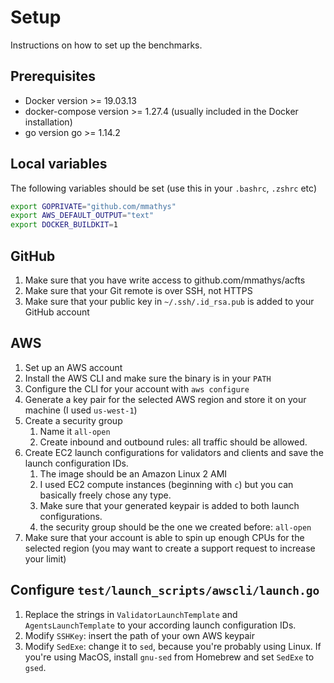 # Setup

Instructions on how to set up the benchmarks.

## Prerequisites

- Docker version >= 19.03.13
- docker-compose version >= 1.27.4 (usually included in the Docker installation)
- go version go >= 1.14.2

## Local variables

The following variables should be set (use this in your `.bashrc`, `.zshrc` etc)

```bash
export GOPRIVATE="github.com/mmathys"
export AWS_DEFAULT_OUTPUT="text"
export DOCKER_BUILDKIT=1
```

## GitHub

1. Make sure that you have write access to github.com/mmathys/acfts
1. Make sure that your Git remote is over SSH, not HTTPS
1. Make sure that your public key in `~/.ssh/.id_rsa.pub` is added to your GitHub account

## AWS

1. Set up an AWS account
1. Install the AWS CLI and make sure the binary is in your `PATH`
1. Configure the CLI for your account with `aws configure`
1. Generate a key pair for the selected AWS region and store it on your machine (I used `us-west-1`)
1. Create a security group
    1. Name it `all-open`
    1. Create inbound and outbound rules: all traffic should be allowed.
1. Create EC2 launch configurations for validators and clients and save the launch configuration IDs.
    1. The image should be an Amazon Linux 2 AMI
    1. I used EC2 compute instances (beginning with `c`) but you can basically freely chose any type.
    1. Make sure that your generated keypair is added to both launch configurations.
    1. the security group should be the one we created before: `all-open`
1. Make sure that your account is able to spin up enough CPUs for the selected region (you may want to create a support
request to increase your limit)

## Configure `test/launch_scripts/awscli/launch.go`

1. Replace the strings in `ValidatorLaunchTemplate` and `AgentsLaunchTemplate` to your according launch configuration
IDs.
1. Modify `SSHKey`: insert the path of your own AWS keypair
1. Modify `SedExe`: change it to `sed`, because you're probably using Linux. If you're using MacOS, install `gnu-sed`
from Homebrew and set `SedExe` to `gsed`.